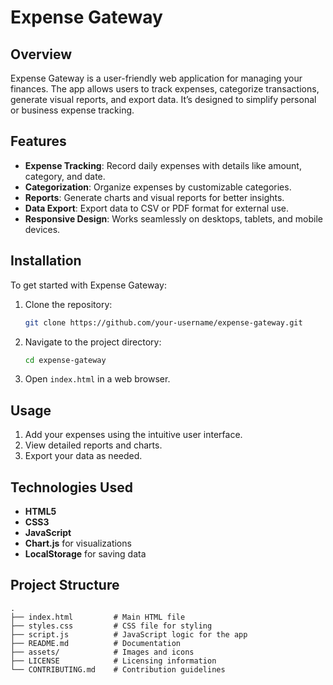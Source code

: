 
# Expense Gateway

## Overview

Expense Gateway is a user-friendly web application for managing your finances. The app allows users to track expenses, categorize transactions, generate visual reports, and export data. It’s designed to simplify personal or business expense tracking.

## Features

- **Expense Tracking**: Record daily expenses with details like amount, category, and date.
- **Categorization**: Organize expenses by customizable categories.
- **Reports**: Generate charts and visual reports for better insights.
- **Data Export**: Export data to CSV or PDF format for external use.
- **Responsive Design**: Works seamlessly on desktops, tablets, and mobile devices.

## Installation

To get started with Expense Gateway:

1. Clone the repository:
   ```bash
   git clone https://github.com/your-username/expense-gateway.git
   ```

2. Navigate to the project directory:
   ```bash
   cd expense-gateway
   ```

3. Open `index.html` in a web browser.

## Usage

1. Add your expenses using the intuitive user interface.
2. View detailed reports and charts.
3. Export your data as needed.

## Technologies Used

- **HTML5**
- **CSS3**
- **JavaScript**
- **Chart.js** for visualizations
- **LocalStorage** for saving data

## Project Structure

```
.
├── index.html         # Main HTML file
├── styles.css         # CSS file for styling
├── script.js          # JavaScript logic for the app
├── README.md          # Documentation
├── assets/            # Images and icons
├── LICENSE            # Licensing information
└── CONTRIBUTING.md    # Contribution guidelines

